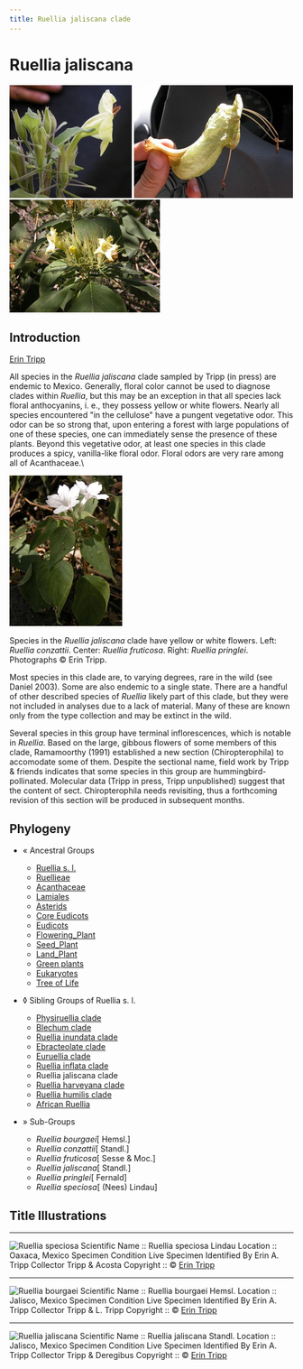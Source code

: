 ```yaml
---
title: Ruellia jaliscana clade
---
```


# Ruellia jaliscana  

![Ruellia speciosa](jaliscana/Ruellia_speciosa.jpg) 
![Ruellia_bourgaei](jaliscana/Ruellia_bourgaei.jpg) 
![Ruellia jaliscana](jaliscana/Ruellia_jaliscana.jpg) 


## Introduction

[Erin Tripp]() 

All species in the *Ruellia jaliscana* clade sampled by Tripp (in press)
are endemic to Mexico. Generally, floral color cannot be used to
diagnose clades within *Ruellia*, but this may be an exception in that
all species lack floral anthocyanins, i. e., they possess yellow or
white flowers. Nearly all species encountered \"in the cellulose\" have
a pungent vegetative odor. This odor can be so strong that, upon
entering a forest with large populations of one of these species, one
can immediately sense the presence of these plants. Beyond this
vegetative odor, at least one species in this clade produces a spicy,
vanilla-like floral odor. Floral odors are very rare among all of
Acanthaceae.\

![ ](jaliscana/dscn0092.jpg)

Species in the *Ruellia jaliscana* clade have yellow or white flowers.
Left: *Ruellia conzattii*. Center: *Ruellia fruticosa*. Right: *Ruellia
pringlei*. Photographs © Erin Tripp.

Most species in this clade are, to varying degrees, rare in the wild
(see Daniel 2003). Some are also endemic to a single state. There are a
handful of other described species of *Ruellia* likely part of this
clade, but they were not included in analyses due to a lack of material.
Many of these are known only from the type collection and may be extinct
in the wild.

Several species in this group have terminal inflorescences, which is
notable in *Ruellia*. Based on the large, gibbous flowers of some
members of this clade, Ramamoorthy (1991) established a new section
(Chiropterophila) to accomodate some of them. Despite the sectional
name, field work by Tripp & friends indicates that some species in this
group are hummingbird-pollinated. Molecular data (Tripp in press, Tripp
unpublished) suggest that the content of sect. Chiropterophila needs
revisiting, thus a forthcoming revision of this section will be produced
in subsequent months.

## Phylogeny 

-   « Ancestral Groups  
    -   [Ruellia s. l.](Ruellia_s._l.)
    -   [Ruellieae](../../Ruellieae.md)
    -   [Acanthaceae](../../../Acanthaceae.md)
    -   [Lamiales](../../../../Lamiales.md)
    -   [Asterids](../../../../../Asterids.md)
    -   [Core Eudicots](Core_Eudicots)
    -   [Eudicots](../../../../../../../Eudicots.md)
    -   [Flowering_Plant](../../../../../../../../Flowering_Plant.md)
    -   [Seed_Plant](../../../../../../../../../Seed_Plant.md)
    -   [Land_Plant](../../../../../../../../../../Land_Plant.md)
    -   [Green plants](../../../../../../../../../../../Plants.md)
    -   [Eukaryotes](Eukaryotes)
    -   [Tree of Life](../../../../../../../../../../../../Tree_of_Life.md)

-   ◊ Sibling Groups of  Ruellia s. l.
    -   [Physiruellia clade](Physiruellia_clade)
    -   [Blechum clade](Blechum_clade)
    -   [Ruellia inundata clade](Ruellia_inundata_clade)
    -   [Ebracteolate clade](Ebracteolate_clade)
    -   [Euruellia clade](Euruellia_clade)
    -   [Ruellia inflata clade](Ruellia_inflata_clade)
    -   Ruellia jaliscana clade
    -   [Ruellia harveyana clade](Ruellia_harveyana_clade)
    -   [Ruellia humilis clade](Ruellia_humilis_clade)
    -   [African Ruellia](African_Ruellia)

-   » Sub-Groups 

	-   *Ruellia bourgaei*[ Hemsl.]
	-   *Ruellia conzattii*[ Standl.]
	-   *Ruellia fruticosa*[ Sesse & Moc.]
	-   *Ruellia jaliscana*[ Standl.]
	-   *Ruellia pringlei*[ Fernald]
	-   *Ruellia speciosa*[ (Nees) Lindau]

## Title Illustrations


-----------------------------------------------------------------------
![Ruellia speciosa](Ruellia_speciosa.jpg)
Scientific Name ::     Ruellia speciosa Lindau
Location ::           Oaxaca, Mexico
Specimen Condition   Live Specimen
Identified By        Erin A. Tripp
Collector            Tripp & Acosta
Copyright ::            © [Erin Tripp](mailto:erin.tripp@duke.edu) 

-----------------------------------------------------------------------
![Ruellia bourgaei](Ruellia_bourgaei.jpg)
Scientific Name ::     Ruellia bourgaei Hemsl.
Location ::           Jalisco, Mexico
Specimen Condition   Live Specimen
Identified By        Erin A. Tripp
Collector            Tripp & L. Tripp
Copyright ::            © [Erin Tripp](mailto:erin.tripp@duke.edu) 

-----------------------------------------------------------------------
![Ruellia jaliscana](Ruellia_jaliscana.jpg)
Scientific Name ::     Ruellia jaliscana Standl.
Location ::           Jalisco, Mexico
Specimen Condition   Live Specimen
Identified By        Erin A. Tripp
Collector            Tripp & Deregibus
Copyright ::            © [Erin Tripp](mailto:erin.tripp@duke.edu) 
